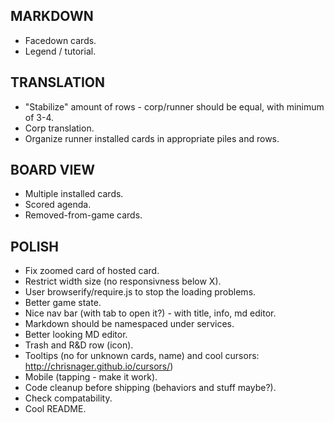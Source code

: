 ## MARKDOWN
- Facedown cards.
- Legend / tutorial.

## TRANSLATION
- "Stabilize" amount of rows - corp/runner should be equal, with minimum of 3-4.
- Corp translation.
- Organize runner installed cards in appropriate piles and rows.

## BOARD VIEW
- Multiple installed cards.
- Scored agenda.
- Removed-from-game cards.

## POLISH
- Fix zoomed card of hosted card.
- Restrict width size (no responsivness below X).
- User browserify/require.js to stop the loading problems.
- Better game state.
- Nice nav bar (with tab to open it?) - with title, info, md editor.
- Markdown should be namespaced under services.
- Better looking MD editor.
- Trash and R&D row (icon).
- Tooltips (no for unknown cards, name) and cool cursors: http://chrisnager.github.io/cursors/)
- Mobile (tapping - make it work).
- Code cleanup before shipping (behaviors and stuff maybe?).
- Check compatability.
- Cool README.

